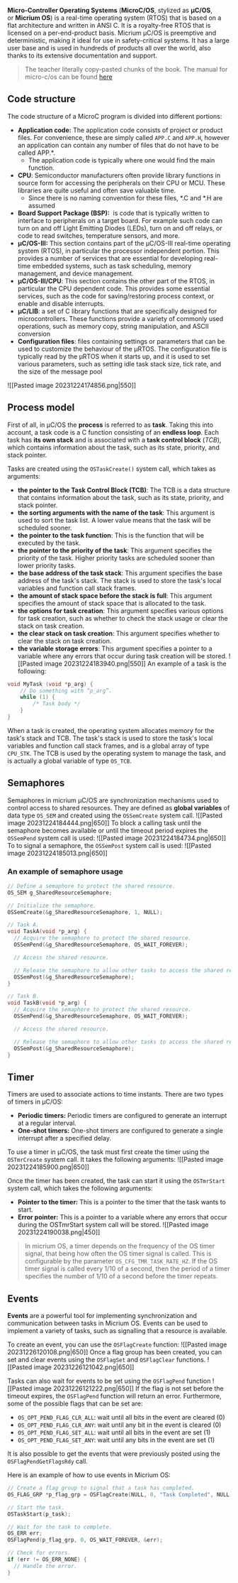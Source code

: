 **Micro-Controller Operating Systems** (**MicroC/OS**, stylized as **μC/OS**, or **Micrium OS**) is a real-time operating system (RTOS) that is based on a flat architecture and written in ANSI C. It is a royalty-free RTOS that is licensed on a per-end-product basis. 
Micrium µC/OS is preemptive and deterministic, making it ideal for use in safety-critical systems. 
It has a large user base and is used in hundreds of products all over the world, also thanks to its extensive documentation and support.

> The teacher literally copy-pasted chunks of the book.
> The manual for micro-c/os can be found [here](https://www.analog.com/media/en/dsp-documentation/software-manuals/Micrium-uCOS-III-UsersManual.pdf)
## Code structure
The code structure of a MicroC program is divided into different portions:
- **Application code:** The application code consists of project or product files. For convenience, these are simply called `APP.C` and `APP.H`, however an application can contain any number of files that do not have to be called APP.\*. 
	- The application code is typically where one would find the main function.
- **CPU**: Semiconductor manufacturers often provide library functions in source form for accessing the peripherals on their CPU or MCU. These libraries are quite useful and often save valuable time.
	- Since there is no naming convention for these files, \*.C and \*.H are assumed
- **Board Support Package (BSP):**  is code that is typically written to interface to peripherals on a target board. For example such code can turn on and off Light Emitting Diodes (LEDs), turn on and off relays, or code to read switches, temperature sensors, and more.
- **µC/OS-III:** This section contains part of the µC/OS-III real-time operating system (RTOS), in particular the processor independent portion. This provides a number of services that are essential for developing real-time embedded systems, such as task scheduling, memory management, and device management.
- **µC/OS-III/CPU**: This section contains the other part of the RTOS, in particular the CPU dependent code. This provides some essential services, such as the code for saving/restoring process context, or enable and disable interrupts.
- **µC/LIB**: a set of C library functions that are specifically designed for microcontrollers. These functions provide a variety of commonly used operations, such as memory copy, string manipulation, and ASCII conversion
- **Configuration files**: files containing settings or parameters that can be used to customize the behaviour of the µRTOS. The configuration file is typically read by the µRTOS when it starts up, and it is used to set various parameters, such as setting idle task stack size, tick rate, and the size of the message pool

![[Pasted image 20231224174856.png|550]]
## Process model
First of all, in µC/OS the **process** is referred to as **task**.
Taking this into account, a task code is a C function consisting of an **endless loop**. 
Each task has **its own stack** and is associated with a **task control block** (*TCB*), which contains information about the task, such as its state, priority, and stack pointer.

Tasks are created using the `OSTaskCreate()` system call, which takes as arguments:
- **the pointer to the Task Control Block (TCB)**: The TCB is a data structure that contains information about the task, such as its state, priority, and stack pointer.
- **the sorting arguments with the name of the task**: This argument is used to sort the task list. A lower value means that the task will be scheduled sooner.
- **the pointer to the task function**: This is the function that will be executed by the task.
- **the pointer to the priority of the task**: This argument specifies the priority of the task. Higher priority tasks are scheduled sooner than lower priority tasks.
- **the base address of the task stack**: This argument specifies the base address of the task's stack. The stack is used to store the task's local variables and function call stack frames.
- **the amount of stack space before the stack is full**: This argument specifies the amount of stack space that is allocated to the task.
- **the options for task creation**: This argument specifies various options for task creation, such as whether to check the stack usage or clear the stack on task creation.
- **the clear stack on task creation**: This argument specifies whether to clear the stack on task creation.
- **the variable storage errors**: This argument specifies a pointer to a variable where any errors that occur during task creation will be stored.
![[Pasted image 20231224183940.png|550]]
An example of a task is the following:
```c
void MyTask (void *p_arg) { 
	// Do something with “p_arg”.
	while (1) { 
		/* Task body */ 
	} 
}
```

When a task is created, the operating system allocates memory for the task's stack and TCB. 
The task's stack is used to store the task's local variables and function call stack frames, and is a global array of type `CPU_STK`. 
The TCB is used by the operating system to manage the task, and is actually a global variable of type `OS_TCB`.
## Semaphores
Semaphores in micrium µC/OS are synchronization mechanisms used to control access to shared resources. 
They are defined as **global variables** of data type `OS_SEM` and created using the `OSSemCreate` system call.
![[Pasted image 20231224184444.png|650]]
To block a calling task until the semaphore becomes available or until the timeout period expires the `OSSemPend` system call is used:
![[Pasted image 20231224184734.png|650]]
To to signal a semaphore, the `OSSemPost` system call is used:
![[Pasted image 20231224185013.png|650]]
### An example of semaphore usage
```c
// Define a semaphore to protect the shared resource.
OS_SEM g_SharedResourceSemaphore;

// Initialize the semaphore.
OSSemCreate(&g_SharedResourceSemaphore, 1, NULL);

// Task A.
void TaskA(void *p_arg) {
  // Acquire the semaphore to protect the shared resource.
  OSSemPend(&g_SharedResourceSemaphore, OS_WAIT_FOREVER);

  // Access the shared resource.

  // Release the semaphore to allow other tasks to access the shared resource.
  OSSemPost(&g_SharedResourceSemaphore);
}

// Task B.
void TaskB(void *p_arg) {
  // Acquire the semaphore to protect the shared resource.
  OSSemPend(&g_SharedResourceSemaphore, OS_WAIT_FOREVER);

  // Access the shared resource.

  // Release the semaphore to allow other tasks to access the shared resource.
  OSSemPost(&g_SharedResourceSemaphore);
}
```
## Timer
Timers are used to associate actions to time instants. There are two types of timers in µC/OS:
- **Periodic timers:** Periodic timers are configured to generate an interrupt at a regular interval. 
- **One-shot timers:** One-shot timers are configured to generate a single interrupt after a specified delay. 

To use a timer in µC/OS, the task must first create the timer using the `OSTmrCreate` system call. 
It takes the following arguments:
![[Pasted image 20231224185900.png|650]]

Once the timer has been created, the task can start it using the `OSTmrStart` system call, which takes the following arguments:
- **Pointer to the timer:** This is a pointer to the timer that the task wants to start.
- **Error pointer:** This is a pointer to a variable where any errors that occur during the OSTmrStart system call will be stored.
![[Pasted image 20231224190038.png|450]]

> In micrium OS, a timer depends on the frequency of the OS timer signal, that being how often the OS timer signal is called. This is configurable by the parameter `OS_CFG_TMR_TASK_RATE_HZ`.
> If the OS timer signal is called every 1/10 of a second, then the period of a timer specifies the number of 1/10 of a second before the timer repeats.
## Events
**Events** are a powerful tool for implementing synchronization and communication between tasks in Micrium OS. Events can be used to implement a variety of tasks, such as signalling that a resource is available.

To create an event, you can use the `OSFlagCreate` function:
![[Pasted image 20231226120108.png|650]]
Once a flag group has been created, you can set and clear events using the `OSFlagSet` and `OSFlagClear` functions.
![[Pasted image 20231226121042.png|650]]

Tasks can also wait for events to be set using the `OSFlagPend` function
![[Pasted image 20231226121222.png|650]]
If the flag is not set before the timeout expires, the `OSFlagPend` function will return an error. Furthermore, some of the possible flags that can be set are:
- `OS_OPT_PEND_FLAG_CLR_ALL`: wait until all bits in the event are cleared (0)
- `OS_OPT_PEND_FLAG_CLR_ANY`: wait until any bit in the event is cleared (0)
- `OS_OPT_PEND_FLAG_SET_ALL`: wait until all bits in the event are set (1)
- `OS_OPT_PEND_FLAG_SET_ANY`: wait until any bits in the event are set (1)

It is also possible to get the events that were previously posted using the `OSFlagPendGetFlagsRdy` call.

Here is an example of how to use events in Micrium OS:
```c
// Create a flag group to signal that a task has completed.
OS_FLAG_GRP *p_flag_grp = OSFlagCreate(NULL, 0, "Task Completed", NULL);

// Start the task.
OSTaskStart(p_task);

// Wait for the task to complete.
OS_ERR err;
OSFlagPend(p_flag_grp, 0, OS_WAIT_FOREVER, &err);

// Check for errors.
if (err != OS_ERR_NONE) {
  // Handle the error.
}
```